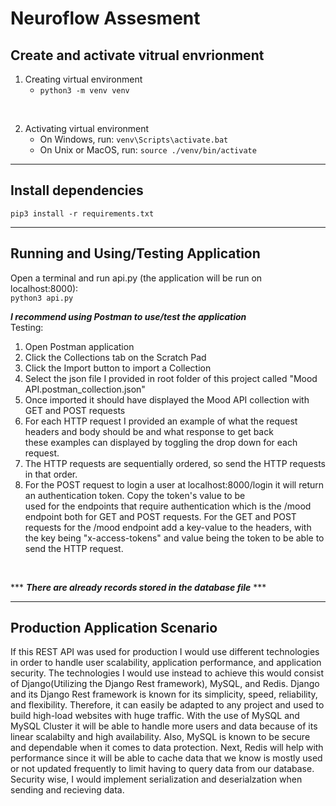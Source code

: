 # Neuroflow Assesment

## Create and activate vitrual envrionment
1. Creating virtual environment
    * ```python3 -m venv venv```
<br>

2. Activating virtual environment
   * On Windows, run:
   ```venv\Scripts\activate.bat```
    * On Unix or MacOS, run:
   ```source ./venv/bin/activate```

---

## Install dependencies
```pip3 install -r requirements.txt```

---

## Running and Using/Testing Application
Open a terminal and run api.py (the application will be run on localhost:8000):
<br>
```python3 api.py```
<br>

***I recommend using Postman to use/test the application***
<br>
Testing:
1. Open Postman application
2. Click the Collections tab on the Scratch Pad
3. Click the Import button to import a Collection
4. Select the json file I provided in root folder of this project called "Mood API.postman_collection.json"
5. Once imported it should have displayed the Mood API collection with GET and POST requests
6. For each HTTP request I provided an example of what the request headers and body should be and what response to get back<br>
these examples can displayed by toggling the drop down for each request.
7. The HTTP requests are sequentially ordered, so send the HTTP requests in that order.
8. For the POST request to login a user at localhost:8000/login it will return an authentication token. Copy the token's value to be<br>
used for the endpoints that require authentication which is the /mood endpoint both for GET and POST requests. For the GET and POST<br>
requests for the /mood endpoint add a key-value to the headers, with the key being "x-access-tokens" and value being the token to be able to send the HTTP request.
<br>

*** ***There are already records stored in the database file*** ***

---

## Production Application Scenario
If this REST API was used for production I would use different technologies in order to handle user scalability, application performance, and application security.
The technologies I would use instead to achieve this would consist of Django(Utilizing the Django Rest framework), MySQL, and Redis.
Django and its Django Rest framework is known for its simplicity, speed, reliability, and flexibility. Therefore, it can easily be adapted to any project and used to build high-load websites with huge traffic. With the use of MySQL and MySQL Cluster it will be able to handle more users and data because of its linear scalabilty and high availability. Also, MySQL is known to be secure and dependable when it comes to data protection. Next, Redis will help with performance since it will be able to cache data that we know is mostly used or not updated frequently to limit having to query data from our database. Security wise, I would implement serialization and deserialzation when sending and recieving data.
